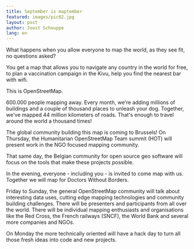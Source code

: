 ```yaml
---
title: September is maptember
featured: images/pic02.jpg
layout: post
author: Joost Schouppe
lang: en
---
```


What happens when you allow everyone to map the world, as they see fit, no questions asked?

You get a map that allows you to navigate any country in the world for free, to plan a vaccination campaign in the Kivu, help you find the nearest bar with wifi.

This is OpenStreetMap. 

600.000 people mapping away. Every month, we're adding millions of buildings and a couple of thousand places to unleash your dog. Together, we've mapped 44 million kilometers of roads. That's enough to travel around the world a thousand times!

The global community building this map is coming to Brussels! On Thursday, the Humanitarian OpenStreetMap Team summit (HOT) will present work in the NGO focused mapping community.

That same day, the Belgian community for open source geo software will focus on the tools that make these projects possible.

In the evening, everyone - including you - is invited to come map with us. Together we will map for Doctors Without Borders.

Friday to Sunday, the general OpenStreetMap community will talk about interesting data uses,  cutting edge mapping technologies and community building challenges. There will be presenters and participants from all over the world. There will be individual mapping enthusiasts and organisations like the Red Cross, the French railways (SNCF), the World Bank and several more companies and NGOs.

On Monday the more technically oriented will have a hack day to turn all those fresh ideas into code and new projects.
